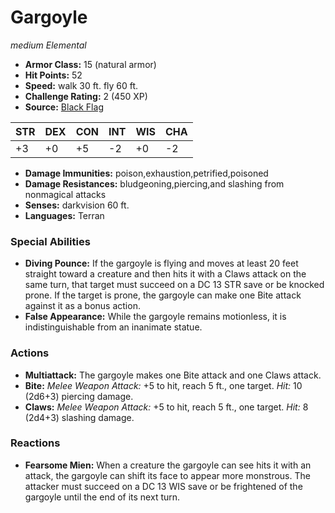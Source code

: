 # Gargoyle

*medium* *Elemental*

- **Armor Class:** 15 (natural armor)
- **Hit Points:** 52 
- **Speed:** walk 30 ft. fly 60 ft.
- **Challenge Rating:** 2 (450 XP)
- **Source:** [Black Flag](https://koboldpress.com/kpstore/product/tovrpg-pg-mv/)

| STR | DEX | CON | INT | WIS | CHA |
| --- | --- | --- | --- | --- | --- |
| +3 | +0 | +5 | -2 | +0 | -2 |

- **Damage Immunities:** poison,exhaustion,petrified,poisoned
- **Damage Resistances:** bludgeoning,piercing,and slashing from nonmagical attacks
- **Senses:** darkvision 60 ft.
- **Languages:** Terran

### Special Abilities

- **Diving Pounce:** If the gargoyle is flying and moves at least 20 feet straight toward a creature and then hits it with a Claws attack on the same turn, that target must succeed on a DC 13 STR save or be knocked prone. If the target is prone, the gargoyle can make one Bite attack against it as a bonus action.
- **False Appearance:** While the gargoyle remains motionless, it is indistinguishable from an inanimate statue.

### Actions

- **Multiattack:** The gargoyle makes one Bite attack and one Claws attack.
- **Bite:** _Melee Weapon Attack:_ +5 to hit, reach 5 ft., one target. _Hit:_ 10 (2d6+3) piercing damage.
- **Claws:** _Melee Weapon Attack:_ +5 to hit, reach 5 ft., one target. _Hit:_ 8 (2d4+3) slashing damage.

### Reactions

- **Fearsome Mien:** When a creature the gargoyle can see hits it with an attack, the gargoyle can shift its face to appear more monstrous. The attacker must succeed on a DC 13 WIS save or be frightened of the gargoyle until the end of its next turn.
